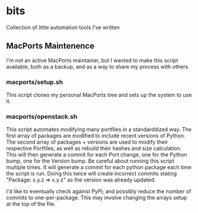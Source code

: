 # bits
Collection of little automation tools I've written

## MacPorts Maintenence
I'm not an active MacPorts maintainer, but I wanted to make this script available, both as a backup, and as a way to share my process with others.

### macports/setup.sh
This script clones my personal MacPorts tree and sets up the system to use it.

### macports/openstack.sh
This script automates modifying many portfiles in a standarddized way.
The first array of packages are modified to include recent versions of Python.
The second array of packages + versions are used to modify their respective Portfiles; as well as rebuild their hashes and size calculation.
This will then generate a commit for each Port change, one for the Python bump, one for the Version bump.
Be careful about running this script multiple times. It will generate a commit for each python package each time the script is run. Doing this twice will create incorrect commits stating "Package: x.y.z => x.y.z" as the version was already updated.

I'd like to eventually check against PyPi; and possibly reduce the number of commits to one-per-package. This may involve changing the arrays setup at the top of the file.
